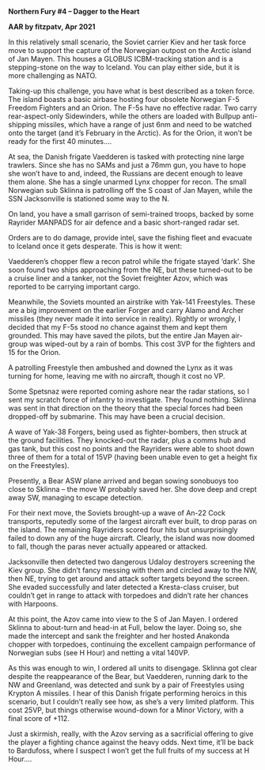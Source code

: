 **<span class="underline">Northern Fury \#4 – Dagger to the
Heart</span>**

**<span class="underline">AAR by fitzpatv, Apr 2021</span>**

In this relatively small scenario, the Soviet carrier Kiev and her task
force move to support the capture of the Norwegian outpost on the Arctic
island of Jan Mayen. This houses a GLOBUS ICBM-tracking station and is a
stepping-stone on the way to Iceland. You can play either side, but it
is more challenging as NATO.

Taking-up this challenge, you have what is best described as a token
force. The island boasts a basic airbase hosting four obsolete Norwegian
F-5 Freedom Fighters and an Orion. The F-5s have no effective radar. Two
carry rear-aspect-only Sidewinders, while the others are loaded with
Bullpup anti-shipping missiles, which have a range of just 6nm and need
to be watched onto the target (and it’s February in the Arctic). As for
the Orion, it won’t be ready for the first 40 minutes….

At sea, the Danish frigate Vaedderen is tasked with protecting nine
large trawlers. Since she has no SAMs and just a 76mm gun, you have to
hope she won’t have to and, indeed, the Russians are decent enough to
leave them alone. She has a single unarmed Lynx chopper for recon. The
small Norwegian sub Sklinna is patrolling off the S coast of Jan Mayen,
while the SSN Jacksonville is stationed some way to the N.

On land, you have a small garrison of semi-trained troops, backed by
some Rayrider MANPADS for air defence and a basic short-ranged radar
set.

Orders are to do damage, provide intel, save the fishing fleet and
evacuate to Iceland once it gets desperate. This is how it went:

Vaedderen’s chopper flew a recon patrol while the frigate stayed ‘dark’.
She soon found two ships approaching from the NE, but these turned-out
to be a cruise liner and a tanker, not the Soviet freighter Azov, which
was reported to be carrying important cargo.

Meanwhile, the Soviets mounted an airstrike with Yak-141 Freestyles.
These are a big improvement on the earlier Forger and carry Alamo and
Archer missiles (they never made it into service in reality). Rightly or
wrongly, I decided that my F-5s stood no chance against them and kept
them grounded. This may have saved the pilots, but the entire Jan Mayen
air-group was wiped-out by a rain of bombs. This cost 3VP for the
fighters and 15 for the Orion.

A patrolling Freestyle then ambushed and downed the Lynx as it was
turning for home, leaving me with no aircraft, though it cost no VP.

Some Spetsnaz were reported coming ashore near the radar stations, so I
sent my scratch force of infantry to investigate. They found nothing.
Sklinna was sent in that direction on the theory that the special forces
had been dropped-off by submarine. This may have been a crucial
decision.

A wave of Yak-38 Forgers, being used as fighter-bombers, then struck at
the ground facilities. They knocked-out the radar, plus a comms hub and
gas tank, but this cost no points and the Rayriders were able to shoot
down three of them for a total of 15VP (having been unable even to get a
height fix on the Freestyles).

Presently, a Bear ASW plane arrived and began sowing sonobuoys too close
to Sklinna – the move W probably saved her. She dove deep and crept away
SW, managing to escape detection.

For their next move, the Soviets brought-up a wave of An-22 Cock
transports, reputedly some of the largest aircraft ever built, to drop
paras on the island. The remaining Rayriders scored four hits but
unsurprisingly failed to down any of the huge aircraft. Clearly, the
island was now doomed to fall, though the paras never actually appeared
or attacked.

Jacksonville then detected two dangerous Udaloy destroyers screening the
Kiev group. She didn’t fancy messing with them and circled away to the
NW, then NE, trying to get around and attack softer targets beyond the
screen. She evaded successfully and later detected a Kresta-class
cruiser, but couldn’t get in range to attack with torpedoes and didn’t
rate her chances with Harpoons.

At this point, the Azov came into view to the S of Jan Mayen. I ordered
Sklinna to about-turn and head-in at Full, below the layer. Doing so,
she made the intercept and sank the freighter and her hosted Anakonda
chopper with torpedoes, continuing the excellent campaign performance of
Norwegian subs (see H Hour) and netting a vital 140VP.

As this was enough to win, I ordered all units to disengage. Sklinna got
clear despite the reappearance of the Bear, but Vaedderen, running dark
to the NW and Greenland, was detected and sunk by a pair of Freestyles
using Krypton A missiles. I hear of this Danish frigate performing
heroics in this scenario, but I couldn’t really see how, as she’s a very
limited platform. This cost 25VP, but things otherwise wound-down for a
Minor Victory, with a final score of +112.

Just a skirmish, really, with the Azov serving as a sacrificial offering
to give the player a fighting chance against the heavy odds. Next time,
it’ll be back to Bardufoss, where I suspect I won’t get the full fruits
of my success at H Hour….
